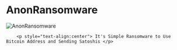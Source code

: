 # AnonRansomware

![AnonRansomware](https://user-images.githubusercontent.com/116639741/199043432-bbe51ab6-c6d5-4604-82d1-5467c250d677.png)

        <p style="text-align:center"> It's Simple Ransomware to Use Bitcoin Address and Sending Satoshis </p>
